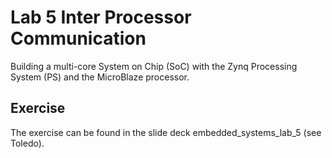 # Lab 5 Inter Processor Communication
Building a multi-core System on Chip (SoC) with the Zynq Processing System (PS) and the MicroBlaze processor.

## Exercise
The exercise can be found in the slide deck embedded_systems_lab_5 (see Toledo).